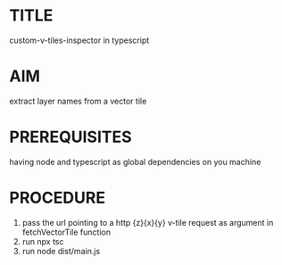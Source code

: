 # TITLE
custom-v-tiles-inspector in typescript

# AIM
extract layer names from a vector tile

# PREREQUISITES
having node and typescript as global dependencies on you machine

# PROCEDURE
1. pass the url pointing to a http {z}{x}{y} v-tile request as argument in fetchVectorTile function
2. run npx tsc
3. run node dist/main.js
